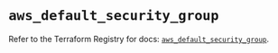# `aws_default_security_group`

Refer to the Terraform Registry for docs: [`aws_default_security_group`](https://registry.terraform.io/providers/hashicorp/aws/6.4.0/docs/resources/default_security_group).
